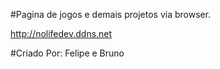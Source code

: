 #Pagina de jogos e demais projetos via browser.

http://nolifedev.ddns.net

#Criado Por:
Felipe e Bruno
